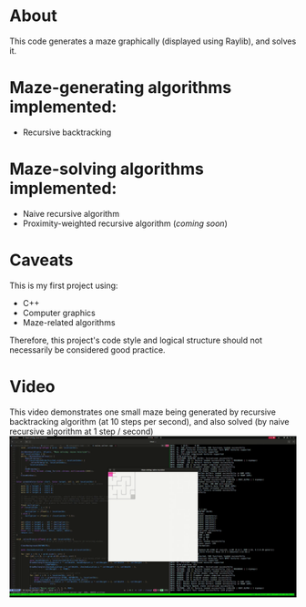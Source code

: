 # About
This code generates a maze graphically (displayed using Raylib), and solves it.

# Maze-generating algorithms implemented:
- Recursive backtracking

# Maze-solving algorithms implemented:
- Naive recursive algorithm
- Proximity-weighted recursive algorithm (*coming soon*)

# Caveats
This is my first project using: 
- C++
- Computer graphics
- Maze-related algorithms

Therefore, this project's code style and logical structure should not necessarily be considered good practice.

# Video
This video demonstrates one small maze being generated by recursive backtracking algorithm (at 10 steps per second), and also solved (by naive recursive algorithm at 1 step / second)
[![Video](https://github.com/pnwinkler/pnwinkler.github.io/blob/main/thumbnail_maze_10s.png)](https://github.com/pnwinkler/pnwinkler.github.io/blob/main/raylib_maze_screencast_2024_03_25.webm)
